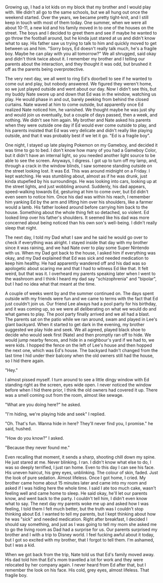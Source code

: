 Growing up, I had a lot kids on my block that my brother and I would play with. We didn't all go to the same schools, but we all hung out once the weekend started. Over the years, we became pretty tight-knit, and I still keep in touch with most of them today. One summer, when we were all about 10-11, a new kid and his family moved in to one of the houses on the street. The boys and I decided to greet them and see if maybe he wanted to go throw the football around, but he kinda just stared at us and didn't know what to say. His father saw us trying to talk to him and quickly moved to get between us and him. "Sorry boys, Ed doesn't really talk much, he's a fragile boy. Maybe he can play with you all tomorrow?" We all shrugged, said okay and didn't think twice about it. I remember my brother and I telling our parents about the interaction, and they thought it was odd, but brushed it off as the parents being overprotective.

The very next day, we all went to ring Ed's doorbell to see if he wanted to come out and play, but nobody answered. We figured they weren't home, so we just played outside and went about our day. Now I didn't see this, but my buddy Nate swore up and down that Ed was in the window, watching us play. He would phase in and out, barely peeking from behind the closed curtains. Nate waved at him to come outside, but apparently once Ed realized Nate noticed him, he vanished. We thought maybe he was just shy and would join us eventually, but a couple of days passed, then a week, and nothing. We didn't see him again. My brother and Nate asked his parents when they were outside one day if Ed would ever come outside to play, and his parents insisted that Ed was very delicate and didn't really like playing outside, and that it was probably best if we let it go. "Ed is a fragile boy".

One night, I stayed up late playing Pokemon on my Gameboy, and decided it was time to go to bed. I don't know how many of you had a Gameboy Color, but it didn't have an internal light, so you needed another light source to be able to see the screen. Anyways, I digress. I got up to turn off my lamp, and, through a crack in the window blinds, I saw someone standing outside on the street looking lost. It was Ed. This was around midnight on a Friday. I kept watching. He was stumbling about, almost as if he was drunk, just kinda stupefied by his surroundings. He was looking into cars, looking up at the street lights, and just wobbling around. Suddenly, his dad appears, speed-walking towards Ed, gesturing at him to come over, but Ed didn't even seem to notice him. Once his dad was within his reach, I remember him yanking Ed by the arm and lifting him over his shoulders, like a farmer would a lamb. His father looked around before carrying him back to the house. Something about the whole thing felt so detached, so violent. Ed looked limp over his father's shoulders. It seemed like his dad was more concerned about being noticed than his own son's well-being. I didn't really sleep that night.

The next day, I told my Dad what I saw and he said he would go over to check if everything was alright. I stayed inside that day with my brother since it was raining, and we had Nate over to play some Super Nintendo with us. When my Dad got back to the house, I asked him if everything was okay, and my Dad explained that Ed was sick and needed medication to keep him healthy. He had apparently wandered off and his dad was so apologetic about scaring me and that I had to witness Ed like that. It felt weird, but that was it. I overheard my parents speaking later when I went to the washroom and I think I heard my dad say "schizophrenia" and "bipolar", but I had no idea what that meant at the time.

A couple of weeks went by and the summer continued on. The days spent outside with my friends were fun and we came to terms with the fact that Ed just couldn't join us. Our friend Lee always had a pool party for his birthday, and it was coming up, so we were all deliberating on what we would do and what games to play. The pool party finally arrived and we all had a blast. The parents sat on the patio while we ran around, swam and played in Lee's giant backyard. When it started to get dark in the evening, my brother suggested we play hide and seek. We all agreed, played black shoe to decide who would seek first (Nate) and then promptly ran off to hide. We would jump nearby fences, and hide in a neighbour's yard if we had to, we were kids. I hopped the fence on the left of Lee's house and then hopped the next one, which was Ed's house. The backyard hadn't changed from the last time I hid under their balcony when the old owners still had the house, so I hid there again.  


"Hey."  


I almost pissed myself. I turn around to see a little dingy window with Ed standing right as the screen, eyes wide open. I never noticed the window before when I hid there prior, I think the old owners had covered it up. There was a smell coming out from the room, almost like sewage.

"What are you doing here?" he asked.

"I'm hiding, we're playing hide and seek" I replied.

"Oh. That's fun. Wanna hide in here? They'll never find you, I promise." he said, hushed.

"How do you know?" I asked.

"Because they never found me." 

Even recalling that moment, it sends a sharp, shooting chill down my spine. He just stared at me. Never blinking. I ran. I didn't know what else to do, I was so deeply terrified, I just ran home. Even to this day I can see his face. His uneven haircut, his grey eyes, unblinking. The colour of skin, faded. Just the look of pure sedation. Almost lifeless. Once I got home, I cried. My brother came home about 15 minutes later and came into my room and asked if I was hiding here the whole time. I said I ate too much cake, wasn't feeling well and came home to sleep. He said okay, he'll let our parents know, and went back to the party. I couldn't tell him, I didn't even know what to say. The next day my parents woke me up and asked how I was feeling, I told them I felt much better, but the truth was I couldn't stop thinking about Ed. I wanted to tell my parents, but I kept thinking about how he was "sick" and needed medication. Right after breakfast, I decided I should say something, and just as I was going to tell my mom she asked me to go the living room as Dad had a surprise for us. Our parents surprised my brother and I with a trip to Disney world. I feel fucking awful about it today, but I got so excited with my brother, that I forgot to tell them. I'm ashamed, but I was a kid.

When we got back from the trip, Nate told us that Ed's family moved away. His dad told him that Ed's mom travelled a lot for work and they were relocated by her company again. I never heard from Ed after that, but I remember the look on his face. His cold, grey eyes, almost lifeless. That fragile boy.

&#x200B;